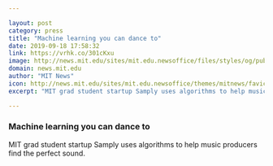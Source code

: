 ```yaml
---

layout: post
category: press
title: "Machine learning you can dance to"
date: 2019-09-18 17:58:32
link: https://vrhk.co/301cKxu
image: http://news.mit.edu/sites/mit.edu.newsoffice/files/styles/og/public/images/2019/justin-swaney-mit-samply-00.jpg
domain: news.mit.edu
author: "MIT News"
icon: http://news.mit.edu/sites/mit.edu.newsoffice/themes/mitnews/favicon.ico
excerpt: "MIT grad student startup Samply uses algorithms to help music producers find the perfect sound."

---
```


### Machine learning you can dance to

MIT grad student startup Samply uses algorithms to help music producers find the perfect sound.